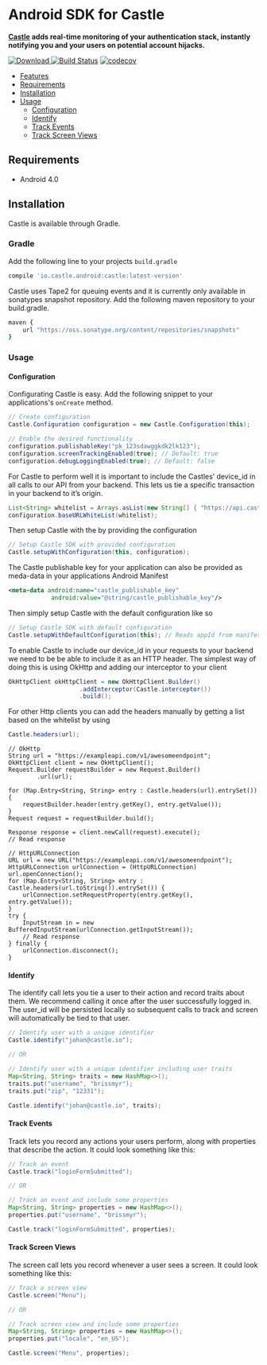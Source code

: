 # Android SDK for Castle

**[Castle](https://castle.io) adds real-time monitoring of your authentication stack, instantly notifying you and your users on potential account hijacks.**

[ ![Download](https://api.bintray.com/packages/castleintelligence/castle-android/castle/images/download.svg) ](https://bintray.com/castleintelligence/castle-android/castle/_latestVersion)
[![Build Status](https://travis-ci.org/castle/castle-android.svg?branch=master)](https://travis-ci.org/castle/castle-android)
[![codecov](https://codecov.io/gh/castle/castle-android/branch/master/graph/badge.svg)](https://codecov.io/gh/castle/castle-android)

- [Features](#features)
- [Requirements](#requirements)
- [Installation](#installation)
- [Usage](#usage)
	- [Configuration](#configuration)
	- [Identify](#identify)
	- [Track Events](#track-events)
	- [Track Screen Views](#track-screen-views)

## Requirements

- Android 4.0

## Installation

Castle is available through Gradle.

### Gradle

Add the following line to your projects ```build.gradle```

```ruby
compile 'io.castle.android:castle:latest-version'
```

Castle uses Tape2 for queuing events and it is currently only available in sonatypes snapshot repository. Add the following maven repository to your build.gradle.

```ruby
maven {
	url "https://oss.sonatype.org/content/repositories/snapshots"
}
```

### Usage

#### Configuration

Configurating Castle is easy. Add the following snippet to your applications's ```onCreate``` method.

```java
// Create configuration
Castle.Configuration configuration = new Castle.Configuration(this);

// Enable the desired functionality
configuration.publishableKey("pk_123sdawggkdk2lk123");
configuration.screenTrackingEnabled(true); // Default: true
configuration.debugLoggingEnabled(true); // Default: false
```

For Castle to perform well it is important to include the Castles’ device_id in all calls to our API from your backend. This lets us tie a specific transaction in your backend to it’s origin.

```java
List<String> whitelist = Arrays.asList(new String[] { "https://api.castle.io/" });
configuration.baseURLWhiteList(whitelist);
```

Then setup Castle with the by providing the configuration

```java
// Setup Castle SDK with provided configuration
Castle.setupWithConfiguration(this, configuration);
```

The Castle publishable key for your application can also be provided as meda-data in your applications Android Manifest

```xml
<meta-data android:name="castle_publishable_key"
            android:value="@string/castle_publishable_key"/>
```

Then simply setup Castle with the default configuration like so

```java
// Setup Castle SDK with default configuration
Castle.setupWithDefaultConfiguration(this); // Reads appId from manifest meta tag
```

To enable Castle to include our device_id in your requests to your backend we need to be be able to include it as an HTTP header. The simplest way of doing this is using OkHttp and adding our interceptor to your client

```java
OkHttpClient okHttpClient = new OkHttpClient.Builder()
                    .addInterceptor(Castle.interceptor())
                    .build();
```

For other Http clients you can add the headers manually by getting a list based on the whitelist by using

```java
Castle.headers(url);
```
```
// OkHttp
String url = "https://exampleapi.com/v1/awesomeendpoint";
OkHttpClient client = new OkHttpClient();
Request.Builder requestBuilder = new Request.Builder()
        .url(url);

for (Map.Entry<String, String> entry : Castle.headers(url).entrySet()) {
    requestBuilder.header(entry.getKey(), entry.getValue());
}
Request request = requestBuilder.build();

Response response = client.newCall(request).execute();
// Read response
```
```
// HttpURLConnection
URL url = new URL("https://exampleapi.com/v1/awesomeendpoint");
HttpURLConnection urlConnection = (HttpURLConnection) url.openConnection();
for (Map.Entry<String, String> entry : Castle.headers(url.toString()).entrySet()) {
    urlConnection.setRequestProperty(entry.getKey(), entry.getValue());
}
try {
    InputStream in = new BufferedInputStream(urlConnection.getInputStream());
    // Read response
} finally {
    urlConnection.disconnect();
}
```
#### Identify

The identify call lets you tie a user to their action and record traits about them. We recommend calling it once after the user successfully logged in. The user_id will be persisted locally so subsequent calls to track and screen will automatically be tied to that user.

```java
// Identify user with a unique identifier
Castle.identify("johan@castle.io");

// OR

// Identify user with a unique identifier including user traits
Map<String, String> traits = new HashMap<>();
traits.put("username", "brissmyr");
traits.put("zip", "12331");

Castle.identify("johan@castle.io", traits);
```

#### Track Events

Track lets you record any actions your users perform, along with properties that describe the action. It could look something like this:

```java
// Track an event
Castle.track("loginFormSubmitted");

// OR

// Track an event and include some properties
Map<String, String> properties = new HashMap<>();
properties.put("username", "brissmyr");

Castle.track("loginFormSubmitted", properties);
```

#### Track Screen Views

The screen call lets you record whenever a user sees a screen. It could look something like this:

```java
// Track a screen view
Castle.screen("Menu");

// OR

// Track screen view and include some properties
Map<String, String> properties = new HashMap<>();
properties.put("locale", "en_US");

Castle.screen("Menu", properties);
```
